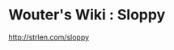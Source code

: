 <!--
id: 1438251634
link: http://kevinisom.info/post/1438251634/wouters-wiki-sloppy
slug: wouters-wiki-sloppy
date: Sat Oct 30 2010 23:16:44 GMT+1300 (NZDT)
raw: {"blog_name":"kevinisom","id":1438251634,"post_url":"http://kevinisom.info/post/1438251634/wouters-wiki-sloppy","slug":"wouters-wiki-sloppy","type":"link","date":"2010-10-30 10:16:44 GMT","timestamp":1288433804,"state":"published","format":"html","reblog_key":"36D91V91","tags":[],"short_url":"http://tmblr.co/Zw68Yy1LkVfo","highlighted":[],"feed_item":"http://strlen.com/sloppy","from_feed_id":"650234","note_count":0,"title":"Wouter's Wiki : Sloppy","url":"http://strlen.com/sloppy","description":""}
publish: 2010-10-030
tags: 
title: Wouter's Wiki : Sloppy
-->


Wouter's Wiki : Sloppy
======================

<http://strlen.com/sloppy>

